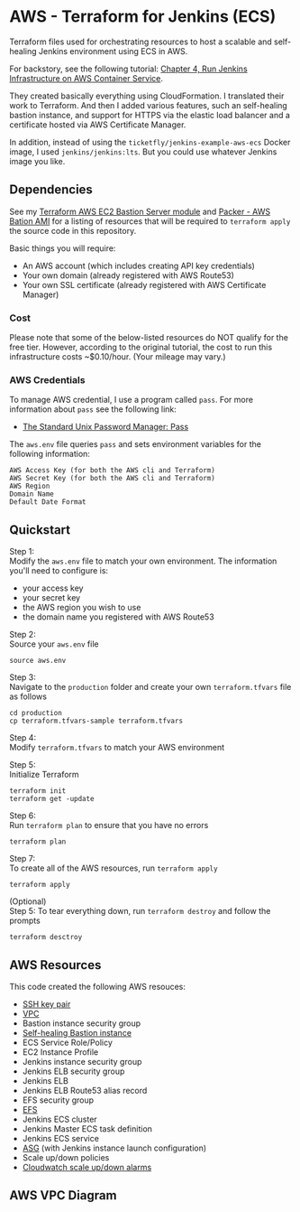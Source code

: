 # AWS - Terraform for Jenkins (ECS)  
Terraform files used for orchestrating resources to host a scalable and self-healing Jenkins environment using ECS in AWS.  

For backstory, see the following tutorial: [Chapter 4, Run Jenkins Infrastructure on AWS Container Service](https://tech.ticketfly.com/our-journey-to-continuous-delivery-chapter-4-run-jenkins-infrastructure-on-aws-container-service-ef37e0304b95).  

They created basically everything using CloudFormation. I translated their work to Terraform. And then I added various features, such an self-healing bastion instance, and support for HTTPS via the elastic load balancer and a certificate hosted via AWS Certificate Manager.  

In addition, instead of using the `ticketfly/jenkins-example-aws-ecs` Docker image, I used `jenkins/jenkins:lts`. But you could use whatever Jenkins image you like.  
## Dependencies
See my [Terraform AWS EC2 Bastion Server module](https://github.com/brentwg/terraform-aws-bastion) and [Packer - AWS Bation AMI](https://github.com/brentwg/packer-aws-bastion) for a listing of resources that will be required to `terraform apply` the source code in this repository.  

Basic things you will require:  
- An AWS account (which includes creating API key credentials)
- Your own domain (already registered with AWS Route53)  
- Your own SSL certificate (already registered with AWS Certificate Manager)  

### Cost
Please note that some of the below-listed resources do NOT qualify for the free tier. However, according to the original tutorial, the cost to run this infrastructure costs ~$0.10/hour. (Your mileage may vary.)  

### AWS Credentials
To manage AWS credential, I use a program called `pass`. For more information about `pass` see the following link:  
- [The Standard Unix Password Manager: Pass](https://www.passwordstore.org/)  

The `aws.env` file queries `pass` and sets environment variables for the following information:  
```
AWS Access Key (for both the AWS cli and Terraform)
AWS Secret Key (for both the AWS cli and Terraform)
AWS Region
Domain Name
Default Date Format
```  

## Quickstart
Step 1:  
Modify the `aws.env` file to match your own environment. The information you'll need to configure is:  
- your access key  
- your secret key  
- the AWS region you wish to use  
- the domain name you registered with AWS Route53  

Step 2:  
Source your `aws.env` file
```
source aws.env
```  

Step 3:  
Navigate to the `production` folder and create your own `terraform.tfvars` file as follows  
```
cd production
cp terraform.tfvars-sample terraform.tfvars
```  

Step 4:  
Modify `terraform.tfvars` to match your AWS environment  

Step 5:  
Initialize Terraform  
```
terraform init
terraform get -update
```  

Step 6:  
Run `terraform plan` to ensure that you have no errors  
```
terraform plan
```  

Step 7:  
To create all of the AWS resources, run `terraform apply`  
```
terraform apply
```  

(Optional)  
Step 5:
To tear everything down, run `terraform destroy` and follow the prompts  
```
terraform desctroy
```  
## AWS Resources
This code created the following AWS resouces:  
- [SSH key pair](https://github.com/brentwg/terraform-aws-key-pair.git)  
- [VPC](https://github.com/terraform-aws-modules/terraform-aws-vpc.git)  
- Bastion instance security group  
- [Self-healing Bastion instance](https://github.com/brentwg/terraform-aws-bastion.git)  
- ECS Service Role/Policy  
- EC2 Instance Profile  
- Jenkins instance security group  
- Jenkins ELB security group  
- Jenkins ELB  
- Jenkins ELB Route53 alias record  
- EFS security group  
- [EFS](https://github.com/brentwg/terraform-aws-efs.git)  
- Jenkins ECS cluster  
- Jenkins Master ECS task definition  
- Jenkins ECS service  
- [ASG](https://github.com/terraform-aws-modules/terraform-aws-autoscaling.git) (with Jenkins instance launch configuration)  
- Scale up/down policies  
- [Cloudwatch scale up/down alarms](https://github.com/brentwg/terraform-aws-cloudwatch-alarms.git)  

## AWS VPC Diagram

